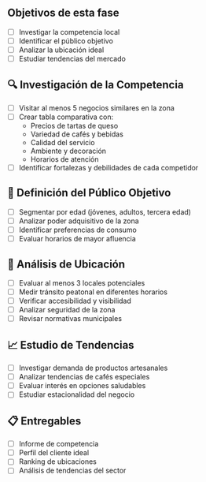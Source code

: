 ## Objetivos de esta fase
- [ ] Investigar la competencia local
- [ ] Identificar el público objetivo
- [ ] Analizar la ubicación ideal
- [ ] Estudiar tendencias del mercado

## 🔍 Investigación de la Competencia
- [ ] Visitar al menos 5 negocios similares en la zona
- [ ] Crear tabla comparativa con:
  - Precios de tartas de queso
  - Variedad de cafés y bebidas
  - Calidad del servicio
  - Ambiente y decoración
  - Horarios de atención
- [ ] Identificar fortalezas y debilidades de cada competidor

## 🎯 Definición del Público Objetivo
- [ ] Segmentar por edad (jóvenes, adultos, tercera edad)
- [ ] Analizar poder adquisitivo de la zona
- [ ] Identificar preferencias de consumo
- [ ] Evaluar horarios de mayor afluencia

## 📍 Análisis de Ubicación
- [ ] Evaluar al menos 3 locales potenciales
- [ ] Medir tránsito peatonal en diferentes horarios
- [ ] Verificar accesibilidad y visibilidad
- [ ] Analizar seguridad de la zona
- [ ] Revisar normativas municipales

## 📈 Estudio de Tendencias
- [ ] Investigar demanda de productos artesanales
- [ ] Analizar tendencias de cafés especiales
- [ ] Evaluar interés en opciones saludables
- [ ] Estudiar estacionalidad del negocio

## 📋 Entregables
- [ ] Informe de competencia
- [ ] Perfil del cliente ideal
- [ ] Ranking de ubicaciones
- [ ] Análisis de tendencias del sector